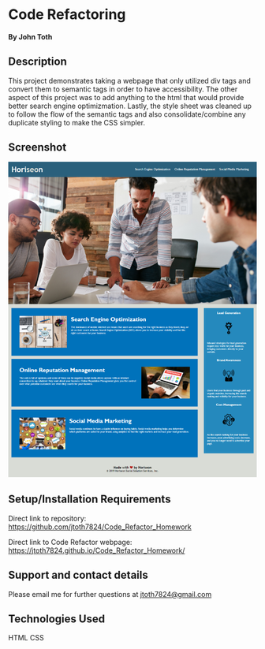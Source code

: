 # Code Refactoring

#### By John Toth

## Description

This project demonstrates taking a webpage that only utilized div tags and convert them to semantic tags in order to have accessibility.   The other aspect of this project was to add anything to the html that would provide better search engine optimizmation.  Lastly, the style sheet was cleaned up to follow the flow of the semantic tags and also consolidate/combine any duplicate styling to make the CSS simpler.

## Screenshot

<p align="center">
  <img src="./assets/images/Code_Refactor_screenshot.png" alt="Code Refactor screenshot">
</p>

## Setup/Installation Requirements

Direct link to repository:  https://github.com/jtoth7824/Code_Refactor_Homework

Direct link to Code Refactor webpage:  https://jtoth7824.github.io/Code_Refactor_Homework/

## Support and contact details

Please email me for further questions at jtoth7824@gmail.com


## Technologies Used

HTML
CSS